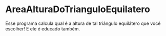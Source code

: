 # AreaAlturaDoTrianguloEquilatero
Esse programa calcula qual é a altura de tal triângulo equilátero que você escolher! E ele é educado também.
